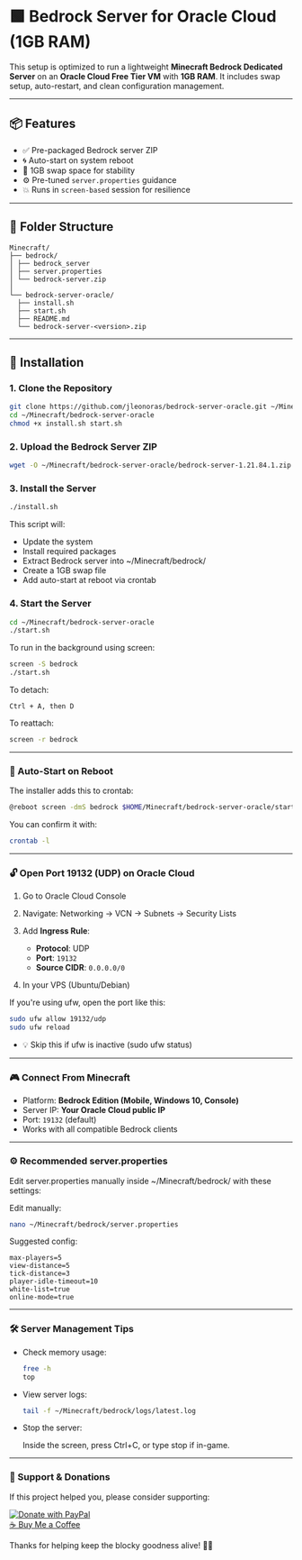 # 🟩 Bedrock Server for Oracle Cloud (1GB RAM)

This setup is optimized to run a lightweight **Minecraft Bedrock Dedicated Server** on an **Oracle Cloud Free Tier VM** with **1GB RAM**. It includes swap setup, auto-restart, and clean configuration management.

---

## 📦 Features

- ✅ Pre-packaged Bedrock server ZIP
- 🌀 Auto-start on system reboot
- 🧠 1GB swap space for stability
- ⚙️ Pre-tuned `server.properties` guidance
- 💥 Runs in `screen-based` session for resilience

---

## 📂 Folder Structure

```text
Minecraft/
├── bedrock/
│ ├── bedrock_server
│ ├── server.properties
│ └── bedrock-server.zip
│
└── bedrock-server-oracle/
  ├── install.sh
  ├── start.sh
  ├── README.md
  └── bedrock-server-<version>.zip
```

---

## 🚀 Installation

### 1. Clone the Repository

```bash
git clone https://github.com/jleonoras/bedrock-server-oracle.git ~/Minecraft/bedrock-server-oracle
cd ~/Minecraft/bedrock-server-oracle
chmod +x install.sh start.sh
```

### 2. Upload the Bedrock Server ZIP

```bash
wget -O ~/Minecraft/bedrock-server-oracle/bedrock-server-1.21.84.1.zip https://bedrock.jleonoras.eu.org/bedrock-server-1.21.84.1.zip
```

### 3. Install the Server

```bash
./install.sh
```

This script will:

- Update the system
- Install required packages
- Extract Bedrock server into ~/Minecraft/bedrock/
- Create a 1GB swap file
- Add auto-start at reboot via crontab

### 4. Start the Server

```bash
cd ~/Minecraft/bedrock-server-oracle
./start.sh
```

To run in the background using screen:

```bash
screen -S bedrock
./start.sh
```

To detach:

```text
Ctrl + A, then D
```

To reattach:

```bash
screen -r bedrock
```

---

### 🔁 Auto-Start on Reboot

The installer adds this to crontab:

```bash
@reboot screen -dmS bedrock $HOME/Minecraft/bedrock-server-oracle/start.sh
```

You can confirm it with:

```bash
crontab -l
```

---

### 🔓 Open Port 19132 (UDP) on Oracle Cloud

1. Go to Oracle Cloud Console

2. Navigate: Networking → VCN → Subnets → Security Lists

3. Add **Ingress Rule**:

   - **Protocol**: UDP
   - **Port**: `19132`
   - **Source CIDR**: `0.0.0.0/0`

4. In your VPS (Ubuntu/Debian)

If you're using ufw, open the port like this:

```bash
sudo ufw allow 19132/udp
sudo ufw reload
```

- 💡 Skip this if ufw is inactive (sudo ufw status)

---

### 🎮 Connect From Minecraft

- Platform: **Bedrock Edition (Mobile, Windows 10, Console)**
- Server IP: **Your Oracle Cloud public IP**
- Port: `19132` (default)
- Works with all compatible Bedrock clients

---

### ⚙️ Recommended server.properties

Edit server.properties manually inside ~/Minecraft/bedrock/ with these settings:

Edit manually:

```bash
nano ~/Minecraft/bedrock/server.properties
```

Suggested config:

```text
max-players=5
view-distance=5
tick-distance=3
player-idle-timeout=10
white-list=true
online-mode=true
```

---

### 🛠️ Server Management Tips

- Check memory usage:

  ```bash
  free -h
  top
  ```

- View server logs:

  ```bash
  tail -f ~/Minecraft/bedrock/logs/latest.log
  ```

- Stop the server:

  Inside the screen, press Ctrl+C, or type stop if in-game.

---

### 🙌 Support & Donations

If this project helped you, please consider supporting:

[![Donate with PayPal](https://img.shields.io/badge/Donate-PayPal-blue.svg?logo=paypal)](https://www.paypal.me/jleonoras)  
[☕ Buy Me a Coffee](https://www.buymeacoffee.com/jleonoras)

Thanks for helping keep the blocky goodness alive! 🧱💖
